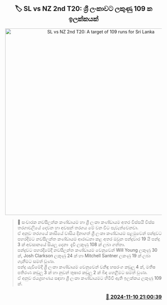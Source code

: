 <p align='center'><b><h2 align='center' title='SL vs NZ 2nd T20: A target of 109 runs for Sri Lanka'>🏷 SL vs NZ 2nd T20: ශ්‍රී ලංකාවට ලකුණු 109 ක ඉලක්කයක්</h2></b></p>
<p align='center'><img src='https://helakuru.sgp1.cdn.digitaloceanspaces.com/esana/images/lib/sl-vs-nz-1st-t20.jpg' width='600' alt='SL vs NZ 2nd T20: A target of 109 runs for Sri Lanka'></p>

>📝 සංචාරක නවසීලන්ක කණ්ඩායම හා ශ්‍රී ලංකා කණ්ඩායම අතර විස්සයි විස්ස තරගාවලියේ දෙවන හා අවසන් තරගය මේ වන විට පැවැත්වෙනවා.<br>ඒ අනුව තරගයේ කාසියේ වාසිය දිනාගත් ශ්‍රී ලංකා කණ්ඩායම පළමුවෙන් පන්දුවට පහරදීමට නවසීලන්ත කණ්ඩායම ආරාධනා කළ අතර ඔවුන පන්දුවාර 19 යි පන්දු 3 ක් අවසානයේ සියලු දෙනා  දැවී ලකුණු 108 ක් ලබා ගත්තා.<br>පන්දුවට පහරදීමේදී නවසීලන්ත කණ්ඩායම වෙනුවෙන් Will Young ලකුණු 30 ක්, Josh Clarkson ලකුණු 24 ක් හා Mitchell Santner ලකණු 19 ක් ලබා ගැනීමට සමත් වුණා.<br>පන්දු යැවීමේදී ශ්‍රී ලංකා කණ්ඩායම වෙනුවෙන් වනිඳු හසරංග කඩුලු 4 ක්, මතීෂ පතිරණ කඩුලු 3 ක් හා නුවන් තුෂාර කඩුලු 2 ක් බිඳ හෙළීමට සමත් වුණා.<br>ඒ අනුව ජයග්‍රහණය සඳහා ශ්‍රී ලංකා කණ්ඩායමට හිමිවී ඇති ඉලක්කය ලකුණු 109 ක්.<br>

<h3 align='right'><a href='https://www.helakuru.lk/esana/p/104904/'>📅 2024-11-10 21:00:39</a></h3>
